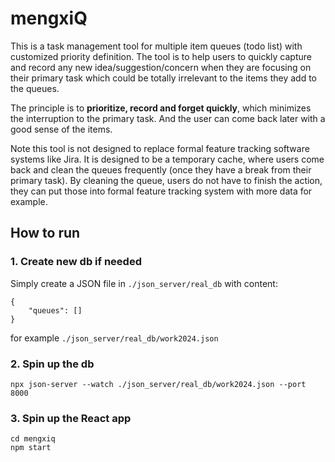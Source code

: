 # mengxiQ
This is a task management tool for multiple item queues (todo list) with customized priority definition. The tool is to help users to quickly capture and record any new idea/suggestion/concern when they are focusing on their primary task which could be totally irrelevant to the items they add to the queues.

The principle is to **prioritize, record and forget quickly**, which minimizes the interruption to the primary task. And the user can come back later with a good sense of the items.

Note this tool is not designed to replace formal feature tracking software systems like Jira. It is designed to be a temporary cache, where users come back and clean the queues frequently (once they have a break from their primary task). By cleaning the queue, users do not have to finish the action, they can put those into formal feature tracking system with more data for example.

## How to run
### 1. Create new db if needed
Simply create a JSON file in `./json_server/real_db` with content:
```
{
    "queues": []
}
```
for example `./json_server/real_db/work2024.json`

### 2. Spin up the db
```
npx json-server --watch ./json_server/real_db/work2024.json --port 8000
```

### 3. Spin up the React app
```
cd mengxiq
npm start
```
